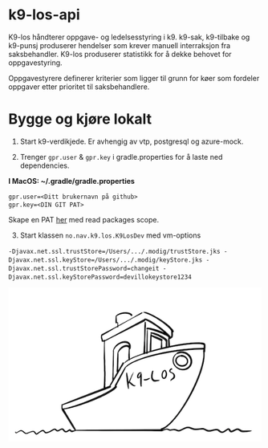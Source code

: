 # k9-los-api
K9-los håndterer oppgave- og ledelsesstyring i k9. k9-sak, k9-tilbake og k9-punsj produserer hendelser som krever manuell interraksjon fra saksbehandler. K9-los produserer statistikk for å dekke behovet for oppgavestyring.

Oppgavestyrere definerer kriterier som ligger til grunn for køer som fordeler oppgaver etter prioritet til saksbehandlere.

# Bygge og kjøre lokalt

1. Start k9-verdikjede. Er avhengig av vtp, postgresql og azure-mock.



2. Trenger `gpr.user` & `gpr.key` i gradle.properties for å laste ned dependencies.

**I MacOS: ~/.gradle/gradle.properties**
```
gpr.user=<Ditt brukernavn på github>
gpr.key=<DIN GIT PAT>
```
Skape en PAT <a href="https://docs.github.com/en/authentication/keeping-your-account-and-data-secure/creating-a-personal-access-token">her</a> med read packages scope. 

3. Start klassen `no.nav.k9.los.K9LosDev` med vm-options

`-Djavax.net.ssl.trustStore=/Users/.../.modig/trustStore.jks -Djavax.net.ssl.keyStore=/Users/.../.modig/keyStore.jks -Djavax.net.ssl.trustStorePassword=changeit -Djavax.net.ssl.keyStorePassword=devillokeystore1234`

![logo](Los.png)




